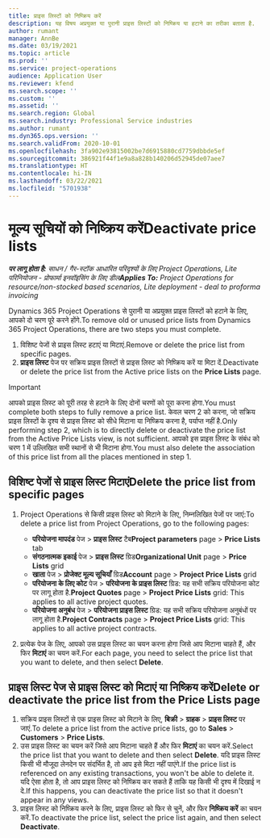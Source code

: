 ```yaml
---
title: प्राइस लिस्टों को निष्क्रिय करें
description: यह विषय अप्रयुक्त या पुरानी प्राइस लिस्टों को निष्क्रिय या हटाने का तरीका बताता है.
author: rumant
manager: AnnBe
ms.date: 03/19/2021
ms.topic: article
ms.prod: ''
ms.service: project-operations
audience: Application User
ms.reviewer: kfend
ms.search.scope: ''
ms.custom: ''
ms.assetid: ''
ms.search.region: Global
ms.search.industry: Professional Service industries
ms.author: rumant
ms.dyn365.ops.version: ''
ms.search.validFrom: 2020-10-01
ms.openlocfilehash: 3fa902e93815002be7d6915880cd7759dbbde5ef
ms.sourcegitcommit: 386921f44f1e9a8a828b140206d52945de07aee7
ms.translationtype: HT
ms.contentlocale: hi-IN
ms.lasthandoff: 03/22/2021
ms.locfileid: "5701938"
---
```

# <a name="deactivate-price-lists"></a><span data-ttu-id="420bb-103">मूल्य सूचियों को निष्क्रिय करें</span><span class="sxs-lookup"><span data-stu-id="420bb-103">Deactivate price lists</span></span> 

<span data-ttu-id="420bb-104">_**पर लागू होता है:** साधन / गैर-स्टॉक आधारित परिदृश्यों के लिए Project Operations, Lite परिनियोजन - प्रोफार्मा इनवॉइसिंग के लिए डील_</span><span class="sxs-lookup"><span data-stu-id="420bb-104">_**Applies To:** Project Operations for resource/non-stocked based scenarios, Lite deployment - deal to proforma invoicing_</span></span>

<span data-ttu-id="420bb-105">Dynamics 365 Project Operations से पुरानी या अप्रयुक्त प्राइस लिस्टों को हटाने के लिए, आपको दो चरण पूरे करने होंगे.</span><span class="sxs-lookup"><span data-stu-id="420bb-105">To remove old or unused price lists from Dynamics 365 Project Operations, there are two steps you must complete.</span></span> 

1. <span data-ttu-id="420bb-106">विशिष्ट पेजों से प्राइस लिस्ट हटाएं या मिटाएं.</span><span class="sxs-lookup"><span data-stu-id="420bb-106">Remove or delete the price list from specific pages.</span></span>
2. <span data-ttu-id="420bb-107">**प्राइस लिस्ट** पेज पर सक्रिय प्राइस लिस्टों से प्राइस लिस्ट को निष्क्रिय करें या मिटा दें.</span><span class="sxs-lookup"><span data-stu-id="420bb-107">Deactivate or delete the price list from the Active price lists on the **Price Lists** page.</span></span>

>[!IMPORTANT]
> <span data-ttu-id="420bb-108">आपको प्राइस लिस्ट को पूरी तरह से हटाने के लिए दोनों चरणों को पूरा करना होगा.</span><span class="sxs-lookup"><span data-stu-id="420bb-108">You must complete both steps to fully remove a price list.</span></span> <span data-ttu-id="420bb-109">केवल चरण 2 को करना, जो सक्रिय प्राइस लिस्टों के दृश्य से प्राइस लिस्ट को सीधे मिटाना या निष्क्रिय करना है, पर्याप्त नहीं है.</span><span class="sxs-lookup"><span data-stu-id="420bb-109">Only performing step 2, which is to directly delete or deactivate the price list from the Active Price Lists view, is not sufficient.</span></span> <span data-ttu-id="420bb-110">आपको इस प्राइस लिस्ट के संबंध को चरण 1 में उल्लिखित सभी स्थानों से भी मिटाना होगा.</span><span class="sxs-lookup"><span data-stu-id="420bb-110">You must also delete the association of this price list from all the places mentioned in step 1.</span></span>

## <a name="delete-the-price-list-from-specific-pages"></a><span data-ttu-id="420bb-111">विशिष्ट पेजों से प्राइस लिस्ट मिटाएं</span><span class="sxs-lookup"><span data-stu-id="420bb-111">Delete the price list from specific pages</span></span>
1. <span data-ttu-id="420bb-112">Project Operations से किसी प्राइस लिस्ट को मिटाने के लिए, निम्नलिखित पेजों पर जाएं:</span><span class="sxs-lookup"><span data-stu-id="420bb-112">To delete a price list from Project Operations, go to the following pages:</span></span>  

      - <span data-ttu-id="420bb-113">**परियोजना मापदंड** पेज > **प्राइस लिस्ट** टैब</span><span class="sxs-lookup"><span data-stu-id="420bb-113">**Project parameters** page > **Price Lists** tab</span></span>
      - <span data-ttu-id="420bb-114">**संगठनात्मक इकाई** पेज > **प्राइस लिस्ट** ग्रिड</span><span class="sxs-lookup"><span data-stu-id="420bb-114">**Organizational Unit** page > **Price Lists** grid</span></span>
      - <span data-ttu-id="420bb-115">**खाता** पेज > **प्रोजेक्ट मूल्य सूचियाँ** ग्रिड</span><span class="sxs-lookup"><span data-stu-id="420bb-115">**Account** page > **Project Price Lists** grid</span></span>
      - <span data-ttu-id="420bb-116">**परियोजना के लिए कोट** पेज > **परियोजना के प्राइस लिस्ट** ग्रिड: यह सभी सक्रिय परियोजना कोट पर लागू होता है.</span><span class="sxs-lookup"><span data-stu-id="420bb-116">**Project Quotes** page > **Project Price Lists** grid: This applies to all active project quotes.</span></span>
      - <span data-ttu-id="420bb-117">**परियोजना अनुबंध** पेज > **परियोजना प्राइस लिस्ट** ग्रिड: यह सभी सक्रिय परियोजना अनुबंधों पर लागू होता है.</span><span class="sxs-lookup"><span data-stu-id="420bb-117">**Project Contracts** page > **Project Price Lists** grid: This applies to all active project contracts.</span></span>

 2. <span data-ttu-id="420bb-118">प्रत्येक पेज के लिए, आपको उस प्राइस लिस्ट का चयन करना होगा जिसे आप मिटाना चाहते हैं, और फिर **मिटाएं** का चयन करें.</span><span class="sxs-lookup"><span data-stu-id="420bb-118">For each page, you need to select the price list that you want to delete, and then select **Delete**.</span></span> 
 
## <a name="delete-or-deactivate-the-price-list-from-the-price-lists-page"></a><span data-ttu-id="420bb-119">प्राइस लिस्ट पेज से प्राइस लिस्ट को मिटाएं या निष्क्रिय करें</span><span class="sxs-lookup"><span data-stu-id="420bb-119">Delete or deactivate the price list from the Price Lists page</span></span>
 
1. <span data-ttu-id="420bb-120">सक्रिय प्राइस लिस्टों से एक प्राइस लिस्ट को मिटाने के लिए, **बिक्री**  > **ग्राहक** > **प्राइस लिस्ट** पर जाएं.</span><span class="sxs-lookup"><span data-stu-id="420bb-120">To delete a price list from the active price lists, go to **Sales** > **Customers** > **Price Lists**.</span></span> 
2. <span data-ttu-id="420bb-121">उस प्राइस लिस्ट का चयन करें जिसे आप मिटाना चाहते हैं और फिर **मिटाएं** का चयन करें.</span><span class="sxs-lookup"><span data-stu-id="420bb-121">Select the price list that you want to delete and then select **Delete**.</span></span> <span data-ttu-id="420bb-122">यदि प्राइस लिस्ट किसी भी मौजूदा लेनदेन पर संदर्भित है, तो आप इसे मिटा नहीं पाएंगे.</span><span class="sxs-lookup"><span data-stu-id="420bb-122">If the price list is referenced on any existing transactions, you won't be able to delete it.</span></span> <span data-ttu-id="420bb-123">यदि ऐसा होता है, तो आप प्राइस लिस्ट को निष्क्रिय कर सकते हैं ताकि यह किसी भी दृश्य में दिखाई न दे.</span><span class="sxs-lookup"><span data-stu-id="420bb-123">If this happens, you can deactivate the price list so that it doesn't appear in any views.</span></span> 
3. <span data-ttu-id="420bb-124">प्राइस लिस्ट को निष्क्रिय करने के लिए, प्राइस लिस्ट को फिर से चुनें, और फिर **निष्क्रिय करें** का चयन करें.</span><span class="sxs-lookup"><span data-stu-id="420bb-124">To deactivate the price list, select the price list again, and then select **Deactivate**.</span></span>   
